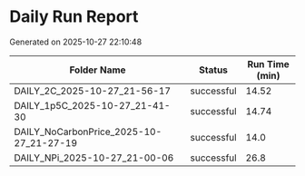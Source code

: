 # Daily Run Report
Generated on 2025-10-27 22:10:48

| Folder Name | Status     | Run Time (min) |
|-------------|------------|----------------|
| DAILY_2C_2025-10-27_21-56-17 | successful | 14.52 |
| DAILY_1p5C_2025-10-27_21-41-30 | successful | 14.74 |
| DAILY_NoCarbonPrice_2025-10-27_21-27-19 | successful | 14.0 |
| DAILY_NPi_2025-10-27_21-00-06 | successful | 26.8 |